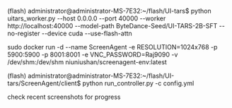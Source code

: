 (flash) administrator@administrator-MS-7E32:~/flash/UI-tars$ python uitars_worker.py --host 0.0.0.0 --port 40000 --worker http://localhost:40000 --model-path ByteDance-Seed/UI-TARS-2B-SFT --no-register --device cuda --use-flash-attn


sudo docker run -d --name ScreenAgent -e RESOLUTION=1024x768 -p 5900:5900 -p 8001:8001 -e VNC_PASSWORD=Raj9090 -v /dev/shm:/dev/shm niuniushan/screenagent-env:latest


(flash) administrator@administrator-MS-7E32:~/flash/UI-tars/ScreenAgent/client$ python run_controller.py -c config.yml


check recent screenshots for progress
